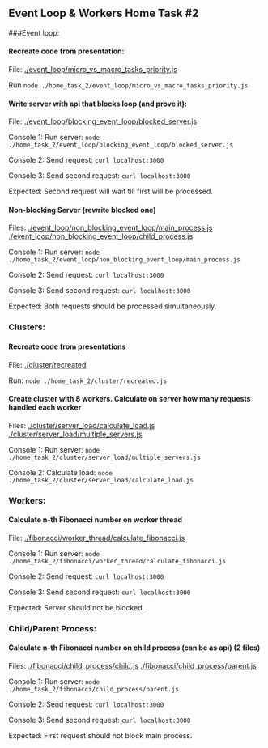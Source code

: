 ## Event Loop & Workers Home Task #2

###Event loop:

#### Recreate code from presentation:

File: [./event_loop/micro_vs_macro_tasks_priority.js](./event_loop/micro_vs_macro_tasks_priority.js)

Run `node ./home_task_2/event_loop/micro_vs_macro_tasks_priority.js`

#### Write server with api that blocks loop (and prove it):

File: [./event_loop/blocking_event_loop/blocked_server.js](./event_loop/blocking_event_loop/blocked_server.js)

Console 1: Run server: `node ./home_task_2/event_loop/blocking_event_loop/blocked_server.js`

Console 2: Send request:  `curl localhost:3000`

Console 3: Send second request:  `curl localhost:3000`

Expected: Second request will wait till first will be processed.

#### Non-blocking Server (rewrite blocked one)

Files: [./event_loop/non_blocking_event_loop/main_process.js](./event_loop/non_blocking_event_loop/main_process.js)
       [./event_loop/non_blocking_event_loop/child_process.js](./event_loop/non_blocking_event_loop/child_process.js)

Console 1: Run server: `node ./home_task_2/event_loop/non_blocking_event_loop/main_process.js`

Console 2: Send request:  `curl localhost:3000`

Console 3: Send second request:  `curl localhost:3000`

Expected: Both requests should be processed simultaneously.

### Clusters:

#### Recreate code from presentations

File: [./cluster/recreated](./cluster/recreated.js)

Run: `node ./home_task_2/cluster/recreated.js`

#### Create cluster with 8 workers. Calculate on server how many requests handled each worker

Files:  [./cluster/server_load/calculate_load.js](./cluster/server_load/calculate_load.js)
        [./cluster/server_load/multiple_servers.js](./cluster/server_load/multiple_servers.js)

Console 1: Run server: `node ./home_task_2/cluster/server_load/multiple_servers.js`

Console 2: Calculate load:  `node ./home_task_2/cluster/server_load/calculate_load.js`

### Workers:

#### Calculate n-th Fibonacci number on worker thread

File: [./fibonacci/worker_thread/calculate_fibonacci.js](./fibonacci/worker_thread/calculate_fibonacci.js)

Console 1: Run server: `node ./home_task_2/fibonacci/worker_thread/calculate_fibonacci.js`

Console 2: Send request:  `curl localhost:3000`

Console 3: Send second request:  `curl localhost:3000`

Expected: Server should not be blocked.

### Child/Parent Process:

#### Calculate n-th Fibonacci number on child process (can be as api) (2 files)

Files:  [./fibonacci/child_process/child.js](./fibonacci/child_process/child.js)
        [./fibonacci/child_process/parent.js](./fibonacci/child_process/parent.js)

Console 1: Run server: `node ./home_task_2/fibonacci/child_process/parent.js`

Console 2: Send request:  `curl localhost:3000`

Console 3: Send second request:  `curl localhost:3000`

Expected: First request should not block main process.
